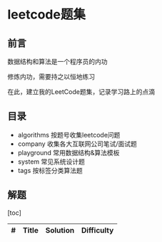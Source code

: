 # leetcode题集

## 前言

数据结构和算法是一个程序员的内功

修炼内功，需要持之以恒地练习

在此，建立我的LeetCode题集，记录学习路上的点滴

## 目录

- algorithms 按题号收集leetcode问题
- company 收集各大互联网公司笔试/面试题
- playground 常用数据结构&算法模板
- system 常见系统设计题
- tags 按标签分类算法题

## 解题

[toc]

| # | Title | Solution | Difficulty |
|---| ----- | -------- | ---------- |

